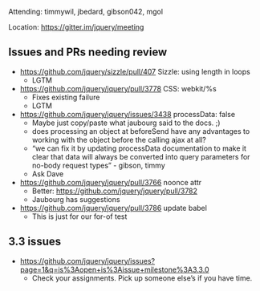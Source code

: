 Attending: timmywil, jbedard, gibson042, mgol

Location: https://gitter.im/jquery/meeting

## Issues and PRs needing review
* https://github.com/jquery/sizzle/pull/407 Sizzle: using length in loops
  - LGTM
* https://github.com/jquery/jquery/pull/3778 CSS: webkit/%s
  - Fixes existing failure
  - LGTM
* https://github.com/jquery/jquery/issues/3438 processData: false
  - Maybe just copy/paste what jaubourg said to the docs. ;)
  - does processing an object at beforeSend have any advantages to working with the object before the calling ajax at all?
  - “we can fix it by updating processData documentation to make it clear that data will always be converted into query parameters for no-body request types” - gibson, timmy
  - Ask Dave
* https://github.com/jquery/jquery/pull/3766 noonce attr
  - Better: https://github.com/jquery/jquery/pull/3782 
  - Jaubourg has suggestions
* https://github.com/jquery/jquery/pull/3786 update babel
  - This is just for our for-of test

## 3.3 issues 
* https://github.com/jquery/jquery/issues?page=1&q=is%3Aopen+is%3Aissue+milestone%3A3.3.0 
  - Check your assignments. Pick up someone else’s if you have time.
